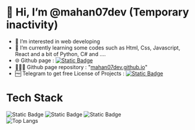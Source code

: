 # 👋 Hi, I’m @mahan07dev (Temporary inactivity)
- 👀 I’m interested in web developing
- 🌱 I’m currently learning some codes such as Html, Css, Javascript, React and a bit of Python, C# and ....
- 🌐 Github page : [![Static Badge](https://img.shields.io/badge/Pages-black?logo=GitHub%20Pages&label=GitHub&labelColor=gray)](https://mahan07dev.github.io/myprojects/)
- 👨🏻‍💻 Github page repository : "[mahan07dev.github.io](https://github.com/mahan07dev/mahan07dev.github.io)"
- 🆓 Telegram to get free License of Projects : [![Static Badge](https://img.shields.io/badge/Telegram-blue?style=social&logo=Telegram)](https://www.telegram.me/mahan07dev/)
# Tech Stack
![Static Badge](https://img.shields.io/badge/HTML5-%23e35f20?style=for-the-badge&logo=HTML5&logoColor=white)
![Static Badge](https://img.shields.io/badge/CSS3-darkblue?style=for-the-badge&logo=CSS3&logoColor=lightskyblue)
![Static Badge](https://img.shields.io/badge/JAVASCRIPT-black?style=for-the-badge&logo=Javascript&logoColor=%23f7df1e)  
![Top Langs](https://github-readme-stats.vercel.app/api/top-langs/?username=mahan07dev&theme=merko)
